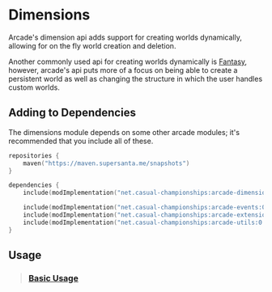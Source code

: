 # Dimensions

Arcade's dimension api adds support for creating worlds dynamically, allowing for
on the fly world creation and deletion.

Another commonly used api for creating worlds dynamically is [Fantasy](https://github.com/NucleoidMC/fantasy),
however, arcade's api puts more of a focus on being able to create a persistent world
as well as changing the structure in which the user handles custom worlds.

## Adding to Dependencies

The dimensions module depends on some other arcade modules; it's recommended that you
include all of these.

```kts
repositories {
    maven("https://maven.supersanta.me/snapshots")
}

dependencies {
    include(modImplementation("net.casual-championships:arcade-dimensions:0.3.0-alpha.20+1.21.1")!!)

    include(modImplementation("net.casual-championships:arcade-events:0.3.0-alpha.20+1.21.1")!!)
    include(modImplementation("net.casual-championships:arcade-extensions:0.3.0-alpha.20+1.21.1")!!)
    include(modImplementation("net.casual-championships:arcade-utils:0.3.0-alpha.20+1.21.1")!!)
}
```

## Usage

> ### [Basic Usage](./basic-usage.md)